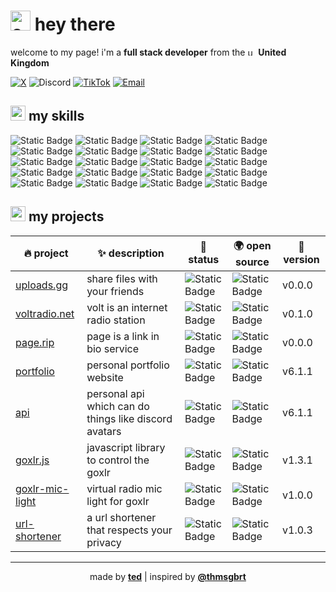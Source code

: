 # <img height="32" alt="cat dance" src="https://emojis.slackmojis.com/emojis/images/1643514853/8661/fast_meow_party.gif?1643514853"> hey there

welcome to my page! i'm a **full stack developer** from the <img height="13" alt="uk flag" src="https://cdn-icons-png.flaticon.com/512/197/197374.png"> **United Kingdom**

<div>
  <a href="https://x.com/@t3duk"><img alt="X" src="https://img.shields.io/badge/@t3duk-1D9BF0?style=flat-square&logo=x&logoColor=ffffff"></a> <img alt="Discord" src="https://img.shields.io/badge/@t3d.uk-5865F2?style=flat-square&logo=discord&logoColor=ffffff"> <a href="https://tiktok.com/@t3d.uk"><img alt="TikTok" src="https://img.shields.io/badge/@t3d.uk-000000?style=flat-square&logo=tiktok&logoColor=ffffff"></a> <a href="mailto:hi@t3d.uk"><img alt="Email" src="https://img.shields.io/badge/hi@t3d.uk-EA4335?style=flat-square&logo=gmail&logoColor=ffffff"></a>
</div>

## <img height="24" alt="cat nerd" src="https://emojis.slackmojis.com/emojis/images/1643516247/22769/meow_nerd2.png?1643516247"> my skills

<p>
  <img alt="Static Badge" src="https://img.shields.io/badge/vscode-007ACC?style=flat-square&logo=visualstudiocode&logoColor=ffffff">
  <img alt="Static Badge" src="https://img.shields.io/badge/windows-0078D4?style=flat-square&logo=windows&logoColor=ffffff">
  <img alt="Static Badge" src="https://img.shields.io/badge/typescript-3178C6?style=flat-square&logo=typescript&logoColor=ffffff">
  <img alt="Static Badge" src="https://img.shields.io/badge/css-1572B6?style=flat-square&logo=css3&logoColor=ffffff">
  <img alt="Static Badge" src="https://img.shields.io/badge/tailwind-06B6D4?style=flat-square&logo=tailwindcss&logoColor=ffffff">
  <img alt="Static Badge" src="https://img.shields.io/badge/react-61DAFB?style=flat-square&logo=react&logoColor=000000">
  <img alt="Static Badge" src="https://img.shields.io/badge/insomnia-4000BF?style=flat-square&logo=insomnia&logoColor=ffffff">
  <img alt="Static Badge" src="https://img.shields.io/badge/arc-FCBFBD?style=flat-square&logo=arc&logoColor=000000">
  <img alt="Static Badge" src="https://img.shields.io/badge/npm-CB3837?style=flat-square&logo=npm&logoColor=ffffff">
  <img alt="Static Badge" src="https://img.shields.io/badge/adobe-DA1F26?style=flat-square&logo=adobe&logoColor=ffffff">
  <img alt="Static Badge" src="https://img.shields.io/badge/html-E34F26?style=flat-square&logo=html5&logoColor=ffffff">
  <img alt="Static Badge" src="https://img.shields.io/badge/git-F05032?style=flat-square&logo=git&logoColor=ffffff">
  <img alt="Static Badge" src="https://img.shields.io/badge/figma-F24E1E?style=flat-square&logo=figma&logoColor=ffffff">
  <img alt="Static Badge" src="https://img.shields.io/badge/cloudflare-F38020?style=flat-square&logo=cloudflare&logoColor=ffffff">
  <img alt="Static Badge" src="https://img.shields.io/badge/javascript-F7DF1E?style=flat-square&logo=javascript&logoColor=000000">
  <img alt="Static Badge" src="https://img.shields.io/badge/node.js-339933?style=flat-square&logo=node.js&logoColor=ffffff">
  <img alt="Static Badge" src="https://img.shields.io/badge/github-181717?style=flat-square&logo=github&logoColor=ffffff">
  <img alt="Static Badge" src="https://img.shields.io/badge/next.js-000000?style=flat-square&logo=next.js&logoColor=ffffff">
  <img alt="Static Badge" src="https://img.shields.io/badge/vercel-000000?style=flat-square&logo=vercel&logoColor=ffffff">
  <img alt="Static Badge" src="https://img.shields.io/badge/macos-000000?style=flat-square&logo=apple&logoColor=ffffff">
</p>

## <img height="24" alt="cat nerd" src="https://emojis.slackmojis.com/emojis/images/1643515023/10521/meow_code.gif?1643515023"> my projects

| 🔥 project | ✨ description | 🚦 status | 🌍 open source | 🌿 version |
| - | - | - | - | - |
| [uploads.gg](https://uploads.gg) | share files with your friends | <img alt="Static Badge" src="https://img.shields.io/badge/in%20development-orange?style=flat-square"> | <img alt="Static Badge" src="https://img.shields.io/badge/closed%20source-red?style=flat-square"> | v0.0.0 |
| [voltradio.net](https://voltradio.net) | volt is an internet radio station | <img alt="Static Badge" src="https://img.shields.io/badge/operational-green?style=flat-square"> | <img alt="Static Badge" src="https://img.shields.io/badge/closed%20source-red?style=flat-square"> | v0.1.0 |
| [page.rip](https://page.rip) | page is a link in bio service | <img alt="Static Badge" src="https://img.shields.io/badge/in%20development-orange?style=flat-square"> | <img alt="Static Badge" src="https://img.shields.io/badge/closed%20source-red?style=flat-square"> | v0.0.0 |
| [portfolio](https://t3d.uk) | personal portfolio website | <img alt="Static Badge" src="https://img.shields.io/badge/operational-green?style=flat-square"> | <img alt="Static Badge" src="https://img.shields.io/badge/closed%20source-red?style=flat-square"> | v6.1.1 |
| [api](https://api.t3d.uk) | personal api which can do things like discord avatars | <img alt="Static Badge" src="https://img.shields.io/badge/beta-yellow?style=flat-square"> | <img alt="Static Badge" src="https://img.shields.io/badge/closed%20source-red?style=flat-square"> | v6.1.1 |
| [goxlr.js](https://github.com/t3duk/goxlr-js) | javascript library to control the goxlr | <img alt="Static Badge" src="https://img.shields.io/badge/operational-green?style=flat-square"> | <img alt="Static Badge" src="https://img.shields.io/badge/open%20source-green?style=flat-square"> | v1.3.1 |
| [goxlr-mic-light](https://github.com/t3duk/goxlr-mic-light) | virtual radio mic light for goxlr | <img alt="Static Badge" src="https://img.shields.io/badge/operational-green?style=flat-square"> | <img alt="Static Badge" src="https://img.shields.io/badge/open%20source-green?style=flat-square"> | v1.0.0 |
| [url-shortener]([https://github.com/t3duk/goxlr-mic-light](https://github.com/ellipse-software/url-shortener)) | a url shortener that respects your privacy | <img alt="Static Badge" src="https://img.shields.io/badge/operational-green?style=flat-square"> | <img alt="Static Badge" src="https://img.shields.io/badge/open%20source-green?style=flat-square"> | v1.0.3 |

---

<p align="center">made by <a href="https://t3d.uk"><b>ted</b></a> | inspired by <a href="https://github.com/thmsgbrt"><b>@thmsgbrt</b></a></p>
